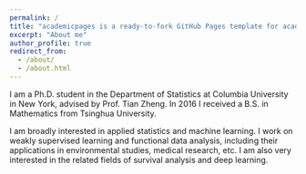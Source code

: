 ```yaml
---
permalink: /
title: "academicpages is a ready-to-fork GitHub Pages template for academic personal websites"
excerpt: "About me"
author_profile: true
redirect_from: 
  - /about/
  - /about.html
---
```


I am a Ph.D. student in the Department of Statistics at Columbia University in New York, advised by Prof. Tian Zheng. In 2016 I received a B.S. in Mathematics from Tsinghua University.

I am broadly interested in applied statistics and machine learning. I work on weakly supervised learning and functional data analysis, including their applications in environmental studies, medical research, etc. I am also very interested in the related fields of survival analysis and deep learning.